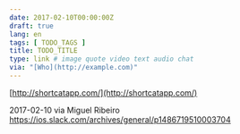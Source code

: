 ```yaml
---
date: 2017-02-10T00:00:00Z
draft: true
lang: en
tags: [ TODO_TAGS ]
title: TODO_TITLE
type: link # image quote video text audio chat
via: "[Who](http://example.com)"
---
```



[http://shortcatapp.com/](http://shortcatapp.com/)

2017-02-10 via Miguel Ribeiro
https://ios.slack.com/archives/general/p1486719510003704
